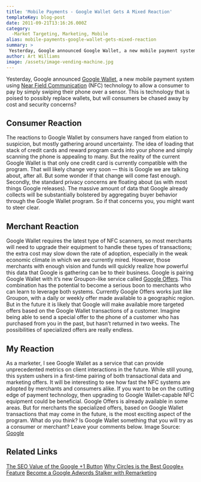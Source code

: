 ```yaml
---
title: 'Mobile Payments - Google Wallet Gets A Mixed Reaction'
templateKey: blog-post
date: 2011-09-21T13:16:26.000Z
category: 
  -Market Targeting, Marketing, Mobile
alias: mobile-payments-google-wallet-gets-mixed-reaction
summary: > 
 Yesterday, Google announced Google Wallet, a new mobile payment system using Near Field Communication (NFC) technology to allow a consumer to pay by simply swiping their phone over a sensor. This is technology that is poised to possibly replace wallets, but will consumers be chased away by cost and security concerns?  	Consumer Reaction The reactions to Google Wallet by consumers have ranged from elation to suspicion, but mostly gathering around uncertainty.
author: Art Williams
image: /assets/image-vending-machine.jpg
---
```


Yesterday, Google announced [Google Wallet](https://www.google.com/wallet/), a new mobile payment system using [Near Field Communication](https://en.wikipedia.org/wiki/Near_field_communication) (NFC) technology to allow a consumer to pay by simply swiping their phone over a sensor. This is technology that is poised to possibly replace wallets, but will consumers be chased away by cost and security concerns?

Consumer Reaction
-----------------

The reactions to Google Wallet by consumers have ranged from elation to suspicion, but mostly gathering around uncertainty. The idea of loading that stack of credit cards and reward program cards into your phone and simply scanning the phone is appealing to many. But the reality of the current Google Wallet is that only one credit card is currently compatible with the program. That will likely change very soon — this is Google we are talking about, after all. But some wonder if that change will come fast enough. Secondly, the standard privacy concerns are floating about (as with most things Google releases). The massive amount of data that Google already collects will be substantially bolstered by aggregating buyer behavior through the Google Wallet program. So if that concerns you, you might want to steer clear.

Merchant Reaction
-----------------

Google Wallet requires the latest type of NFC scanners, so most merchants will need to upgrade their equipment to handle these types of transactions; the extra cost may slow down the rate of adoption, especially in the weak economic climate in which we are currently mired. However, those merchants with enough vision and funds will quickly realize how powerful this data that Google is gathering can be to their business. Google is pairing Google Wallet with it’s new Groupon-like service called [Google Offers](https://www.google.com/offers/). This combination has the potential to become a serious boon to merchants who can learn to leverage both systems. Currently Google Offers works just like Groupon, with a daily or weekly offer made available to a geographic region. But in the future it is likely that Google will make available more targeted offers based on the Google Wallet transactions of a customer. Imagine being able to send a special offer to the phone of a customer who has purchased from you in the past, but hasn’t returned in two weeks. The possibilities of specialized offers are really endless.

My Reaction
-----------

As a marketer, I see Google Wallet as a service that can provide unprecedented metrics on client interactions in the future. While still young, this system ushers in a first-time pairing of both transactional data and marketing offers. It will be interesting to see how fast the NFC systems are adopted by merchants and consumers alike. If you want to be on the cutting edge of payment technology, then upgrading to Google Wallet-capable NFC equipment could be beneficial. Google Offers is already available in some areas. But for merchants the specialized offers, based on Google Wallet transactions that may come in the future, is the most exciting aspect of the program. What do you think? Is Google Wallet something that you will try as a consumer or merchant? Leave your comments below. Image Source: [Google](http://gw-press.appspot.com/logos-images.html)

Related Links
-------------

[The SEO Value of the Google +1 Button](/insights/seo-value-google-1-button) [Why Circles is the Best Google+ Feature](/insights/why-circles-best-google-feature) [Become a Google Adwords Stalker with Remarketing](/insights/become-google-adwords-stalker-remarketing)